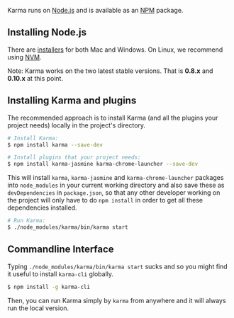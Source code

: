 Karma runs on [Node.js] and is available as an [NPM] package.

## Installing Node.js

There are [installers](http://nodejs.org/download/) for both Mac and Windows.
On Linux, we recommend using [NVM](https://github.com/creationix/nvm).

Note: Karma works on the two latest stable versions. That is **0.8.x** and **0.10.x** at this point.


## Installing Karma and plugins

The recommended approach is to install Karma (and all the plugins your project needs) locally in
the project's directory.

```bash
# Install Karma:
$ npm install karma --save-dev

# Install plugins that your project needs:
$ npm install karma-jasmine karma-chrome-launcher --save-dev

```

This will install `karma`, `karma-jasmine` and `karma-chrome-launcher` packages into `node_modules` in your current
working directory and also save these as `devDependencies` in `package.json`, so that any
other developer working on the project will only have to do `npm install` in order to get all these
dependencies installed.

```bash
# Run Karma:
$ ./node_modules/karma/bin/karma start
```

## Commandline Interface
Typing `./node_modules/karma/bin/karma start` sucks and so you might find it useful to install `karma-cli` globally.

```bash
$ npm install -g karma-cli
```

Then, you can run Karma simply by `karma` from anywhere and it will always run the local version.


[Node.js]: http://nodejs.org/
[NPM]: https://npmjs.org/package/karma
[NVM]: https://github.com/creationix/nvm
